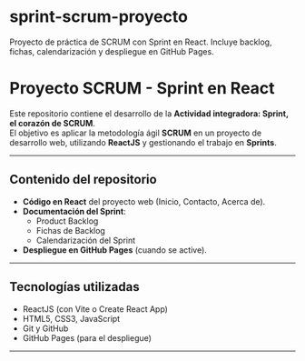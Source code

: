 # sprint-scrum-proyecto
Proyecto de práctica de SCRUM con Sprint en React.  Incluye backlog, fichas, calendarización y despliegue en GitHub Pages.

#  Proyecto SCRUM - Sprint en React

Este repositorio contiene el desarrollo de la **Actividad integradora: Sprint, el corazón de SCRUM**.  
El objetivo es aplicar la metodología ágil **SCRUM** en un proyecto de desarrollo web, utilizando **ReactJS** y gestionando el trabajo en **Sprints**.

---

##  Contenido del repositorio

- **Código en React** del proyecto web (Inicio, Contacto, Acerca de).
- **Documentación del Sprint**:
  - Product Backlog
  - Fichas de Backlog
  - Calendarización del Sprint
- **Despliegue en GitHub Pages** (cuando se active).

---

##  Tecnologías utilizadas

- ReactJS (con Vite o Create React App)
- HTML5, CSS3, JavaScript
- Git y GitHub
- GitHub Pages (para el despliegue)

---



